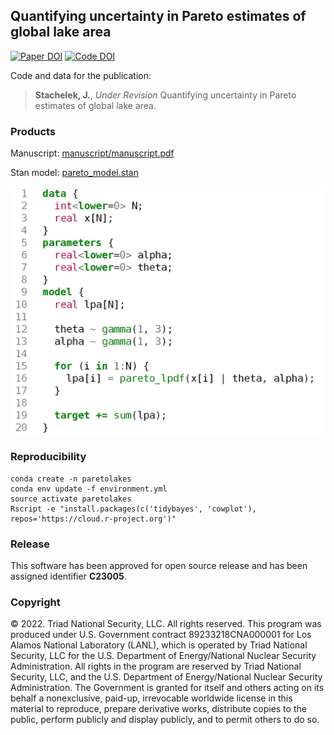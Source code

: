 ## Quantifying uncertainty in Pareto estimates of global lake area

[![Paper DOI](https://img.shields.io/badge/Paper-DOI-blue.svg)](https://doi.org) [![Code DOI](https://img.shields.io/badge/Code-10.5281/zenodo.7459226-blue.svg)](https://doi.org/10.5281/zenodo.7459226)

Code and data for the publication:

> **Stachelek, J.**, *Under Revision* Quantifying uncertainty in Pareto estimates of global lake area.

### Products

Manuscript: [manuscript/manuscript.pdf](manuscript/manuscript.pdf)

Stan model: [pareto_model.stan](pareto_model.stan)

<img src="manuscript/figures/stan.png" alt="stan model" width="550"/>

### Reproducibility

```shell
conda create -n paretolakes
conda env update -f environment.yml
source activate paretolakes
Rscript -e "install.packages(c('tidybayes', 'cowplot'), repos='https://cloud.r-project.org')"
```

### Release

This software has been approved for open source release and has been assigned identifier **C23005**.

### Copyright

© 2022. Triad National Security, LLC. All rights reserved.
This program was produced under U.S. Government contract 89233218CNA000001 for Los Alamos National Laboratory (LANL), which is operated by Triad National Security, LLC for the U.S. Department of Energy/National Nuclear Security Administration. All rights in the program are reserved by Triad National Security, LLC, and the U.S. Department of Energy/National Nuclear Security Administration. The Government is granted for itself and others acting on its behalf a nonexclusive, paid-up, irrevocable worldwide license in this material to reproduce, prepare derivative works, distribute copies to the public, perform publicly and display publicly, and to permit others to do so.

